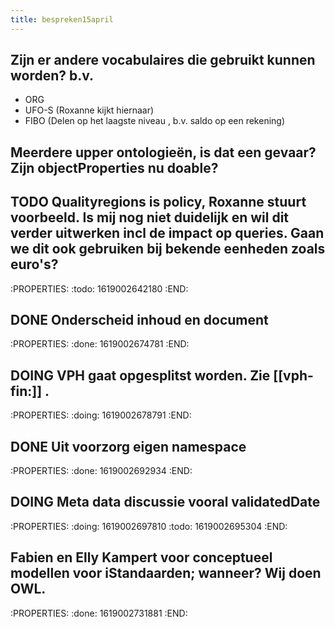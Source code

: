 ```yaml
---
title: bespreken15april
---
```


## Zijn er andere vocabulaires die gebruikt kunnen worden? b.v.
- ORG  
- UFO-S (Roxanne kijkt hiernaar)
- FIBO (Delen op het laagste niveau , b.v. saldo op een rekening)
## Meerdere upper ontologieën, is dat een gevaar? Zijn objectProperties nu doable?
## TODO Qualityregions is policy, Roxanne stuurt voorbeeld. Is mij nog niet duidelijk en wil dit verder uitwerken incl de impact op queries. Gaan we dit ook gebruiken bij bekende eenheden zoals euro's?
:PROPERTIES:
:todo: 1619002642180
:END:
## DONE Onderscheid inhoud en document
:PROPERTIES:
:done: 1619002674781
:END:
## DOING VPH gaat opgesplitst worden. Zie [[vph-fin:]] .
:PROPERTIES:
:doing: 1619002678791
:END:
## DONE Uit voorzorg eigen namespace
:PROPERTIES:
:done: 1619002692934
:END:
## DOING Meta data discussie vooral validatedDate
:PROPERTIES:
:doing: 1619002697810
:todo: 1619002695304
:END:
## Fabien en Elly Kampert voor conceptueel modellen voor iStandaarden;  wanneer? Wij doen OWL.
:PROPERTIES:
:done: 1619002731881
:END:
